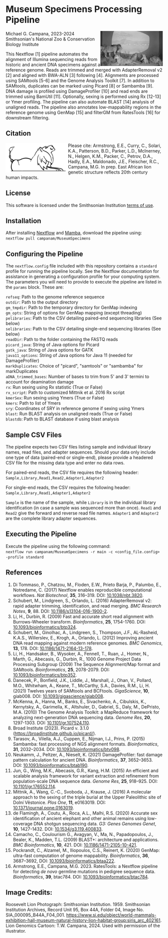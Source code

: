 # Museum Specimens Processing Pipeline  
<img align="right" src="roosevelt_lions.jpg" width="200">  

Michael G. Campana, 2023-2024  
Smithsonian's National Zoo & Conservation Biology Institute  

This Nextflow [1] pipeline automates the alignment of Illumina sequencing reads from historic and ancient DNA specimens against a reference genome. Reads are trimmed and merged with AdapterRemoval v2 [2] and aligned with BWA-ALN [3] following [4]. Alignments are processed using SAMtools [5-6] and the Genome Analysis Toolkit [7]. In addition to SAMtools, duplicates can be marked using Picard [8] or Sambamba [9]. DNA damage is profiled using DamageProfiler [10] and read ends are trimmed using BamUtil [11]. Optionally, sexing is performed using Rx [12-13] or Ymer profiling. The pipeline can also automate BLAST [14] analysis of unaligned reads. The pipeline also annotates low-mappability regions in the reference genome using GenMap [15] and filterGM from RatesTools [16] for downstream filtering.  

## Citation  
<img align="left" src="Lion_Project.png" width="200">  
Please cite: Armstrong, E.E., Curry, C., Solari, K.A., Patterson, B.D., Parker, L.D., McInerney, N., Helgen, K.M., Packer, C., Petrov, D.A., Hadly, E.A., Maldonado, J.E., Fleischer, R.C., Campana, M.G. In prep. East African lion genetic structure reflects 20th century human impacts.  

## License  
This software is licensed under the Smithsonian Institution [terms of use](https://www.si.edu/termsofuse).  

## Installation  
After installing [Nextflow](https://www.nextflow.io/) and [Mamba](https://mamba.readthedocs.io/en/latest/installation/mamba-installation.html), download the pipeline using:  
`nextflow pull campanam/MuseumSpecimens`  

## Configuring the Pipeline  
The `nextflow.config` file included with this repository contains a `standard` profile for running the pipeline locally. See the Nextflow documentation for assistance in generating a configuration profile for your computing system. The parameters you will need to provide to execute the pipeline are listed in the `params` block. These are:  

`refseq`: Path to the genome reference sequence  
`outdir`: Path to the output directory  
`gm_tmpdir`: Path to the temporary directory for GenMap indexing  
`gm_opts`: String of options for GenMap mapping (except threading)  
`pelibraries`: Path to the CSV detailing paired-end sequencing libraries (See below)  
`selibraries`: Path to the CSV detailing single-end sequencing libraries (See below)  
`readDir`: Path to the folder containing the FASTQ reads  
`picard_java`: String of Java options for Picard  
`gatk_java`: String of Java options for GATK  
`java11_options`: String of Java options for Java 11 (needed for DamageProfiler)  
`markDuplicates`: Choice of "picard", "samtools" or "sambamba" for markDuplicates  
`aDNA_trimmed_bases`: Number of bases to trim from 5' and 3' termini to account for deamination damage  
`rx`: Run sexing using Rx statistic (True or False)  
`rx_script`: Path to customized Mittnik et al. 2016 Rx script  
`kmerSex`: Run sexing using Ymers (True or False)  
`kmers`: Path to list of Ymers  
`sry`: Coordinates of SRY in reference genome if sexing using Ymers  
`blast`: Run BLAST analysis on unaligned reads (True or False)  
`blastdb`: Path to BLAST database if using blast analysis  

## Sample CSV Files  
The pipeline expects two CSV files listing sample and individual library names, read files, and adapter sequences. Should your data only include one type of data (paired-end or single-end), please provide a headered CSV file for the missing data type and enter no data rows.  

For paired-end reads, the CSV file requires the following header:  
`Sample,Library,Read1,Read2,Adapter1,Adapter2`  

For single-end reads, the CSV requires the following header:  
`Sample,Library,Read1,Adapter1,Adapter2`  

`Sample` is the name of the sample, while `Library` is in the individual library identification (in case a sample was sequenced more than once). `Read1` and `Read2` give the forward and reverse read file names. `Adapter1` and `Adapter2` are the complete library adapter sequences.  

## Executing the Pipeline  
Execute the pipeline using the following command:  
`nextflow run campanam/MuseumSpecimens -r main -c <config_file.config> -profile standard`  

## References  
1. Di Tommaso, P., Chatzou, M., Floden, E.W., Prieto Barja, P., Palumbo, E., Notredame, C. (2017) Nextflow enables reproducible computational workflows. *Nat Biotechnol*, __35__, 316–319. DOI: [10.1038/nbt.3820](https://www.nature.com/articles/nbt.3820).  
2. Schubert, M., Lindgreen, S., Orlando, L. (2016) AdapterRemoval v2: rapid adapter trimming, identification, and read merging. *BMC Research Notes*, __9__, 88. DOI: [10.1186/s13104-016-1900-2](https://doi.org/10.1186/s13104-016-1900-2).  
3. Li, H., Durbin, R. (2009) Fast and accurate short read alignment with Burrows-Wheeler transform. *Bioinformatics*, __25__, 1754-1760. DOI: [10.1093/bioinformatics/btp324](https://academic.oup.com/bioinformatics/article/25/14/1754/225615).  
4. Schubert, M., Ginolhac, A., Lindgreen, S., Thompson, J.F., AL-Rasheid, K.A.S., Willerslev, E., Krogh, A., Orlando, L. (2012) Improving ancient DNA read mapping against modern reference genomes. *BMC Genomics*, __13__, 178. DOI: [10.1186/1471-2164-13-178](https://doi.org/10.1186/1471-2164-13-178).  
5. Li, H., Handsaker, B., Wysoker, A., Fennell, T., Ruan, J., Homer, N., Marth, G., Abecasis, G., Durbin, R., 1000 Genome Project Data Processing Subgroup (2009) The Sequence Alignment/Map format and SAMtools. *Bioinformatics*, __25__, 2078-2079. DOI: [10.1093/bioinformatics/btp352](https://academic.oup.com/bioinformatics/article/25/16/2078/204688).  
6. Danecek, P., Bonfield, J.K., Liddle, J., Marshall, J., Ohan, V., Pollard, M.O., Whitwham, A., Keane, T., McCarthy, S.A., Davies, R.M., Li, H. (2021) Twelves years of SAMtools and BCFtools. *GigaScience*, __10__, giab008. DOI: [10.1093/gigascience/giab008](https://academic.oup.com/gigascience/article/10/2/giab008/6137722).  
7. McKenna, A., Hanna, M., Banks, E., Sivachenko, A., Cibulskis, K., Kernytsky, A., Garimella, K., Altshuler, D., Gabriel, S., Daly, M., DePristo, M.A. (2010) The Genome Analysis Toolkit: a MapReduce framework for analyzing next-generation DNA sequencing data. *Genome Res*, __20__, 1297-1303. DOI: [10.1101/gr.107524.110](https://genome.cshlp.org/content/20/9/1297.abstract).
8. Broad Institute (2023). Picard v. 3.1.0 (https://broadinstitute.github.io/picard/).  
9. Tarasov, A., Vilella, A.J., Cuppen, E., Nijman, I.J., Prins, P. (2015) Sambamba: fast processing of NGS alignment formats. *Bioinformatics*, __31__, 2032–2034. DOI: [10.1093/bioinformatics/btv098](https://academic.oup.com/bioinformatics/article/31/12/2032/214758).  
10. Neukamm, J., Peltzer, A., Nieselt, K. (2021) DamageProfiler: fast damage pattern calculation for ancient DNA. *Bioinformatics*, __37__, 3652–3653. DOI: [10.1093/bioinformatics/btab190](https://doi.org/10.1093/bioinformatics/btab190).  
11. Jun, G., Wing, M.K., Abecasis, G.R., Kang, H.M. (2015) An efficient and scalable analysis framework for variant extraction and refinement from population-scale DNA sequence data. *Genome Res*, __25__, 918–925. DOI: [10.1101/gr.176552.114](https://doi.org/10.1101/gr.176552.114).  
12. Mittnik, A., Wang, C.-C., Svoboda, J., Krause, J. (2016) A molecular approach to the sexing of the triple burial at the Upper Paleolithic site of Dolní Věstonice. *Plos One*, __11__, e0163019. DOI: [10.1371/journal.pone.0163019](https://doi.org/10.1371/journal.pone.0163019).  
13. de Flamingh, A., Coutu, A., Roca, A.L., Malhi, R.S. (2020) Accurate sex identification of ancient elephant and other animal remains using low-coverage DNA shotgun sequencing data. *G3: Genes Genomes Genet*, __10__, 1427-1432. DOI: [10.1534/g3.119.400833](https://doi.org/10.1534/g3.119.400833).  
14. Camacho, C., Coulourism G., Avagyan, V., Ma, N., Papadopoulos, J., Bealer, K., Madden, T.L. (2009) BLAST+: architecture and applications. *BMC Bioinformatics*, __10__, 421. DOI: [10.1186/1471-2105-10-421](https://doi.org/10.1186/1471-2105-10-421).
15. Pockrandt, C., Alzamel, M., Iliopoulos, C.S., Reinert, K. (2020) GenMap: ultra-fast computation of genome mappability. *Bioinformatics*, __36__, 3687–3692, DOI: [10.1093/bioinformatics/btaa222](https://academic.oup.com/bioinformatics/article/36/12/3687/5815974).
16. Armstrong, E.E., Campana, M.G. 2023. RatesTools: a Nextflow pipeline for detecting *de novo* germline mutations in pedigree sequence data. *Bioinformatics*, __39__, btac784. DOI: [10.1093/bioinformatics/btac784](https://doi.org/10.1093/bioinformatics/btac784).  

## Image Credits:  
Roosevelt Lion Photograph: Smithsonian Institution. 1959. Smithsonian Institution Archives, Record Unit 95, Box 44A, Folder 04, Image No. SIA_000095_B44A_F04_001. https://www.si.edu/object/world-mammals-exhibition-hall-museum-natural-history-lion-habitat-group:siris_arc_402161.  
Lion Genomics Cartoon: T.W. Campana, 2024. Used with permission of the illustrator.  
